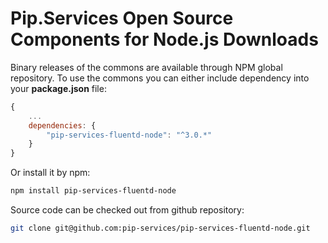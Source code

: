 # Pip.Services Open Source Components for Node.js Downloads

Binary releases of the commons are available through NPM global repository. 
To use the commons you can either include dependency into your **package.json** file:

```js
{
    ...
    dependencies: {
        "pip-services-fluentd-node": "^3.0.*"
    }
}
``` 

Or install it by npm:

```bash
npm install pip-services-fluentd-node
```

Source code can be checked out from github repository:

```bash
git clone git@github.com:pip-services/pip-services-fluentd-node.git
```

